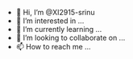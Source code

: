 - 👋 Hi, I’m @XI2915-srinu
- 👀 I’m interested in ...
- 🌱 I’m currently learning ...
- 💞️ I’m looking to collaborate on ...
- 📫 How to reach me ...

<!---
XI2915-srinu/XI2915-srinu is a ✨ special ✨ repository because its `README.md` (this file) appears on your GitHub profile.
You can click the Preview link to take a look at your changes.
--->
